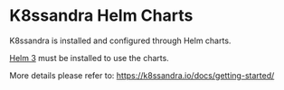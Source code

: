 # K8ssandra Helm Charts
K8ssandra is installed and configured through Helm charts.

[Helm 3](https://helm.sh/) must be installed to use the charts.

More details please refer to: https://k8ssandra.io/docs/getting-started/
